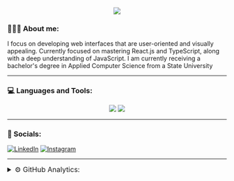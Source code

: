 <h1 align="center">
    <img src="https://readme-typing-svg.herokuapp.com/?font=Montserrat&weight=600&size=30&duration=1500&pause=100&color=F7F7F7&center=true&multiline=true&repeat=false&random=false&width=435&height=80&lines=Hi+there%2C+I'm+Nikita;Junior+Frontend+Developer" />
</h1>

### 👨🏻‍💻 About me:

<p>
I focus on developing web interfaces that are user-oriented and visually appealing. Currently focused on mastering React.js and TypeScript, along with a deep understanding of JavaScript. I am currently receiving a bachelor's degree in Applied Computer Science from a State University</p>
<p>

---

### 💻 Languages and Tools:

<div align='center'>
    <img src="https://skillicons.dev/icons?i=react,js,ts,jquery,tailwind,mongodb,mysql,postgres,php" />
    <img src="https://skillicons.dev/icons?i=html,css,scss,git,vscode,idea,figma,ps" />
</div>

---

### 🤝 Socials:

[![LinkedIn](https://img.shields.io/badge/linkedin-%230077B5.svg?style=for-the-badge&logo=linkedin&logoColor=white)](https://www.linkedin.com/in/nikitasurcov/)
[![Instagram](https://img.shields.io/badge/Instagram-%23E4405F.svg?style=for-the-badge&logo=Instagram&logoColor=white)](https://www.instagram.com/geletskyy/)


---

<details>
    <summary style='font-size: 16px;'>⚙️ GitHub Analytics:</summary>
    <br>
    <img height="150" src="https://github-readme-stats.vercel.app/api?username=Geletsky&show_icons=true&theme=swift&hide=contribs,prs" />
    <img height="150" src="https://github-readme-stats.vercel.app/api/top-langs/?username=Geletsky&layout=compact&theme=swift" />
</details>
